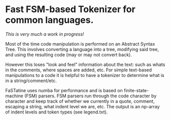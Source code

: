 # Fast FSM-based Tokenizer for common languages.

*This is very much a work in progress!*

Most of the time code manipulation is performed on an Abstract Syntax Tree. This involves converting a language into a tree, modifying said tree, and using the resulting code (may or may not convert back).

However this loses "look and feel" information about the text: such as whats in the comments, where spaces are added, etc. For simple text-based manipulations to a code it is helpful to have a tokenizer to determine what is in a string/comment/etc.

FaSTatine uses numba for performance and is based on finite-state-machine (FSM) parsers. FSM parsers run through the code character by character and keep track of whether we currently in a quote, comment, escaping a string, what indent level we are, etc. The output is an np-array of indent levels and token types (see legend.txt).
